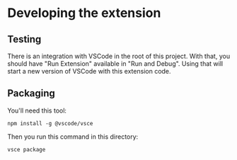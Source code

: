 # Developing the extension

## Testing

There is an integration with VSCode in the root of this project. With that, you should have "Run Extension" available in "Run and Debug". Using
that will start a new version of VSCode with this extension code. 

## Packaging

You'll need this tool:

```
npm install -g @vscode/vsce
```

Then you run this command in this directory:

```
vsce package
```